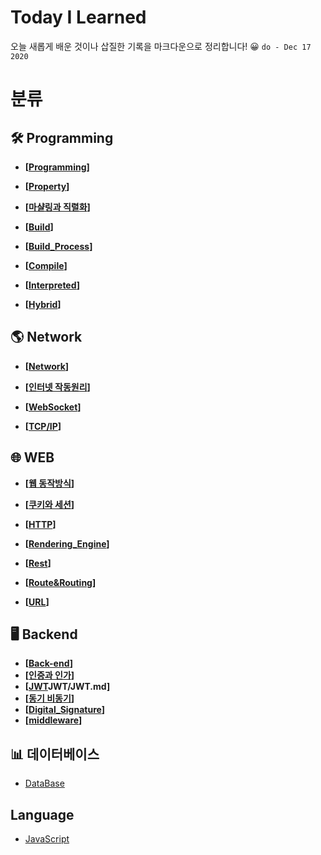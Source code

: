 # Today I Learned

오늘 새롭게 배운 것이나 삽질한 기록을 마크다운으로 정리합니다! 😀 ``do - Dec 17 2020``

# 분류

## 🛠️ Programming
- __[[Programming](https://github.com/honghyunin/TIL/blob/main/Programming/README.md)]__

- __[[Property](https://github.com/honghyunin/TIL/blob/main/Programming/property/property.md)]__

- __[[마샬링과 직렬화](https://github.com/honghyunin/TIL/blob/main/Programming/Marshalling.md)]__

- __[[Build](https://github.com/honghyunin/TIL/blob/main/Programming/Build/README.md)]__
      
- __[[Build_Process](https://github.com/honghyunin/TIL/blob/main/Programming/Build/Build_Process.md)]__

- __[[Compile](https://github.com/honghyunin/TIL/blob/main/Programming/Build/Compile.md)]__

- __[[Interpreted](https://github.com/honghyunin/TIL/blob/main/Programming/Build/Interpreted.md)]__

- __[[Hybrid](https://github.com/honghyunin/TIL/blob/main/Programming/Build/Hybrid.md)]__
## 🌎 Network

- __[[Network](https://github.com/honghyunin/TIL/blob/main/Network/network.md)]__

- __[[인터넷 작동원리](https://github.com/honghyunin/TIL/blob/main/Network/internet/internet_Struct.md)]__

- __[[WebSocket](https://github.com/honghyunin/TIL/blob/main/Network/internet/WebSocket/WebSocket.md)]__
- __[[TCP/IP](https://github.com/honghyunin/TIL/blob/main/Network/internet/TCP&IP/TCP&IP.md)]__

## 🌐 WEB

- __[[웹 동작방식](https://github.com/honghyunin/TIL/blob/main/web/web-struct/web-struct.md)]__
- __[[쿠키와 세션](https://github.com/honghyunin/TIL/blob/main/web/Cookie_and_Session/Cookie_and_Session.md)]__
- __[[HTTP](https://github.com/honghyunin/TIL/blob/main/web/)]__

- __[[Rendering_Engine](https://github.com/honghyunin/TIL/blob/main/web/Rendering_Engine/Rendering_Engine.md)]__
- __[[Rest](https://github.com/honghyunin/TIL/blob/main/web/Rest/Rest.md)]__
- __[[Route&Routing](https://github.com/honghyunin/TIL/blob/main/web/Route&Routing/Route&Routing.md)]__
- __[[URL](https://github.com/honghyunin/TIL/blob/main/web/URL/URL.md)]__

## 🖥️ Backend
- __[[Back-end](https://github.com/honghyunin/TIL/blob/main/web/Backend/Backend.md " ")]__
- __[[인증과 인가](https://github.com/honghyunin/TIL/blob/main/web/Backend/Authentication&Authorization/Authentication&Authorization.md)]__
- __[[JWT](https://github.com/honghyunin/TIL/blob/main/web/Backend/)JWT/JWT.md]__
- __[[동기 비동기](https://github.com/honghyunin/TIL/blob/main/web/Backend/concurrency/Concurrency&Parallelism.md)]__
- __[[Digital_Signature](https://github.com/honghyunin/TIL/blob/main/web/Backend/Digital_Signature/Digital_Signature.md)]__
- __[[middleware](https://github.com/honghyunin/TIL/blob/main/web/Backend/middleware/middleware.md)]__

## 📊 데이터베이스

- [DataBase](https://github.com/honghyunin/TIL/blob/main/DataBase/DataBase.md " ")


## Language
- [JavaScript](https://github.com/honghyunin/TIL/blob/main/language/JavaScript/javascript.md " ")